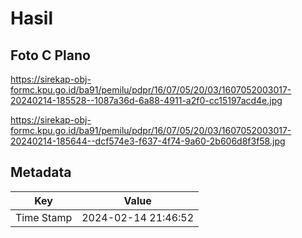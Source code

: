 # Hasil

## Foto C Plano

https://sirekap-obj-formc.kpu.go.id/ba91/pemilu/pdpr/16/07/05/20/03/1607052003017-20240214-185528--1087a36d-6a88-4911-a2f0-cc15197acd4e.jpg

https://sirekap-obj-formc.kpu.go.id/ba91/pemilu/pdpr/16/07/05/20/03/1607052003017-20240214-185644--dcf574e3-f637-4f74-9a60-2b606d8f3f58.jpg


## Metadata

| Key        | Value               |
| ---------- | ------------------- |
| Time Stamp | 2024-02-14 21:46:52 |



